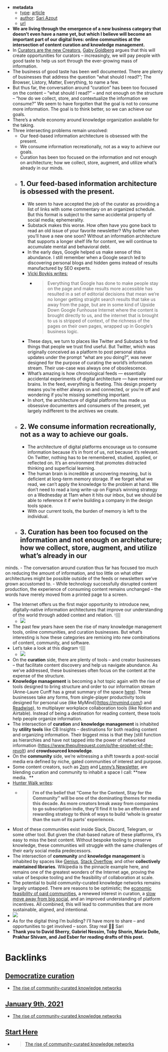 - **metadata**
    - [type](<type.md>): [article](<article.md>)
    - [author](<author.md>): [Sari Azout](<Sari Azout.md>)
    - [url](https://sariazout.substack.com/p/check-your-pulse-55)
- **We are living through the emergence of a new business category that doesn’t even have a name yet, but which I believe will become an important part of our digital lives: online communities at the intersection of content curation and knowledge management.**
- In [Curators are the new Creators](https://gabygoldberg.medium.com/curators-are-the-new-creators-the-business-model-of-good-taste-5852727d4b54), [Gaby Goldberg](<Gaby Goldberg.md>) argues that this will create opportunities for curators – increasingly, we will pay people with good taste to help us sort through the ever-growing mass of information.
- The business of good taste has been well documented. There are plenty of businesses that address the question “what should I read?”; The Browser, Listory, Matter, Everything, to name a few.
- But thus far, the conversation around “curation” has been too focused on the content – “what should I read?” – and not enough on the structure – “how do we collect, store, and contextualize the information we consume?” We seem to have forgotten that the goal is not to consume more information. The goal is to think better, so we can achieve our goals.
- There’s a whole economy around knowledge organization available for the taking. 
- Three intersecting problems remain unsolved:
    - Our feed-based information architecture is obsessed with the present.
    - We consume information recreationally, not as a way to achieve our goals.
    - Curation has been too focused on the information and not enough on architecture; how we collect, store, augment, and utilize what’s already in our 
minds.
    - ## 1. Our feed-based information architecture is obsessed with the present.
        - We seem to have accepted the job of the curator as providing a list of links with some commentary on an organized schedule. But this format is subject to the same accidental property of social media; ephemerality. 
        - Substack makes this worse. How often have you gone back to read an old issue of your favorite newsletter? Why bother when you’ll have a new one soon? Without an information architecture that supports a longer shelf life for content, we will continue to accumulate mental and behavioral debt.
        - In the early days, Google helped us make sense of this abundance. I still remember when a Google search led to discovering personal blogs and hidden gems instead of results manufactured by SEO experts.
        - [Vicki Boykis writes: ](https://vicki.substack.com/p/google-and-the-nothing)
            - > Everything that Google has done to make people stay on the page and make results more accessible has resulted in a set of editorial decisions that mean we’re no longer getting straight search results that take us away from the page, but are in some kind of Upside Down Google Funhouse Internet where the content is brought directly to us, and the internet that is brought to us is stripped of context, of the richness of the pages on their own pages, wrapped up in Google’s business logic.
        - These days, we turn to places like Twitter and Substack to find things that people we trust find useful. But Twitter, which was originally conceived as a platform to post personal status updates under the prompt “what are you doing?”, was never designed for the purpose of curating the world’s information stream. Their use-case was always one of obsolescence.  
        - What’s amazing is how chronological feeds — essentially accidental experiments of digital architecture — have rewired our brains. In the feed, everything is fleeting. This design property means you’re either always on and connected, or you’re off and wondering if you’re missing something important. 
        - In short, the architecture of digital platforms has made us obsessive documenters and consumers of the present, yet largely indifferent to the archives we create.
    - ## 2. We consume information recreationally, not as a way to achieve our goals.
        - The architecture of digital platforms encourage us to consume information because it’s in front of us, not because it’s relevant. On Twitter, nothing has to be remembered, studied, applied, or reflected on. It’s an environment that promotes distracted thinking and superficial learning.  
        - The human brain is incredible at uncovering meaning, but is deficient at long-term memory storage. If we forget what we read, we can’t apply the knowledge to the problem at hand. We don’t need to read a long write-up on Figma’s winning strategy on a Wednesday at 11am when it hits our inbox, but we should be able to reference it if we’re building a company in the design tools space.
        - With our current tools, the burden of memory is left to the individual.
    - ##  3. Curation has been too focused on the information and not enough on architecture; how we collect, store, augment, and utilize what’s already in our 
minds.
        - The conversation around curation thus far has focused too much on reducing the amount of information, and too little on what other architectures might be possible outside of the feeds or newsletters we’ve grown accustomed to.
        - While technology successfully disrupted content production, the experience of consuming content remains unchanged – the words have merely moved from a printed page to a screen.
- The Internet offers us the first major opportunity to introduce new, digitally-native information architectures that improve our understanding of the world through added context and relation. 👇🏽
    - ![](https://cdn.substack.com/image/fetch/w_1456,c_limit,f_auto,q_auto:good,fl_progressive:steep/https%3A%2F%2Fbucketeer-e05bbc84-baa3-437e-9518-adb32be77984.s3.amazonaws.com%2Fpublic%2Fimages%2F90b3ee70-f006-4d33-9dcd-8223187fbe3e_4200x3908.png)
- The past few years have seen the rise of many knowledge management tools, online communities, and curation businesses. But what’s interesting is how these categories are remixing into new combinations of content, community, and software.
- Let’s take a look at this diagram 👇🏽
    - ![](https://cdn.substack.com/image/fetch/w_1456,c_limit,f_auto,q_auto:good,fl_progressive:steep/https%3A%2F%2Fbucketeer-e05bbc84-baa3-437e-9518-adb32be77984.s3.amazonaws.com%2Fpublic%2Fimages%2F28271cd8-c858-4eb7-a5ac-bfbf8c2528e1_4608x3756.png)
- On the **curation** side, there are plenty of tools – and creator businesses – that facilitate content discovery and help us navigate abundance. As we’ve addressed, these businesses often focus on the content at the expense of the structure.
- **Knowledge management** is becoming a hot topic again with the rise of tools designed to bring structure and order to our information stream (Anne-Laure Cunff has a great summary of the space [here](https://nesslabs.com/the-state-of-personal-knowledge-management)). These businesses take any forms, from single-player productivity tools designed for personal use (like MyMind](https://mymind.com/) and [Readwise](https://readwise.io/)), to multiplayer workplace collaboration tools (like Notion and Airtable). Instead of being a destination for reading content, these tools help people organize information.
- The intersection of **curation** and **knowledge management** is inhabited by **utility tools** like CB Insights – destinations for both reading content and organizing information. Their biggest miss is that they [still function as hierarchies and have not tapped into the power of networked information (https://www.thepullrequest.com/p/the-prophet-of-the-revolt) and **crowdsourced knowledge**.
- On the **community** side, we’re witnessing a shift towards a post-social media era defined by niche, gated communities of interest and purpose.
- Some content creators, such as [2pm](https://2pml.com/) and [Lenny’s Newsletter](https://www.lennyrachitsky.com/), are blending curation and community to inhabit a space I call: **new media.  **
- [Hunter Walk writes](https://hunterwalk.medium.com/coming-for-the-content-staying-for-the-community-started-with-video-games-or-maybe-religion-5083f3773a2):
    - > __I’m of the belief that “Come for the Content, Stay for the Community” will be one of the dominating themes for media this decade. As more creators  break away from companies to go subscription indie, they’ll find it to be an effective and rewarding strategy to think of ways to build ‘whole is greater than the sum of its parts’ experiences.__
- Most of these communities exist inside Slack, Discord, Telegram, or some other tool. But given the chat-based nature of these platforms, it’s easy to miss the best content. Without bespoke tooling to preserve knowledge, these communities will struggle with the same challenges of their early social media predecessors.
- The intersection of **community** and **knowledge management** is inhabited by spaces like [Genius](https://genius.com/), [Stack Overflow](https://stackoverflow.com/), and other **collectively maintained libraries**.  Wikipedia is the pinnacle example here, and remains one of the greatest wonders of the Internet age, proving the value of bespoke tooling and the feasibility of collaboration at scale.
- The potential to build community-curated knowledge networks remains largely untapped. There are reasons to be optimistic; the [economic feasibility of paid communities](https://subpixel.space/entries/come-for-the-network-pay-for-the-tool/), a renewed interest in curation, a [slow move away from big social](https://co-matter.com/post-social-media), and an improved understanding of platform incentives. All combined, this will lead to communities that are more sustainable, aligned, and intentional.
- ![](https://cdn.substack.com/image/fetch/w_1456,c_limit,f_auto,q_auto:good,fl_progressive:steep/https%3A%2F%2Fbucketeer-e05bbc84-baa3-437e-9518-adb32be77984.s3.amazonaws.com%2Fpublic%2Fimages%2F83884fa4-d92b-478c-a4c4-1fbafdbf7533_1000x1000.jpeg)
- As for the digital thing I’m building?
I’ll have more to share – and opportunities to get involved – soon.
Stay real 🙏🏼
Sari
- __Thank you to David Sherry, Gabriel Nessim, Toby Shorin, Marie Dolle, Prakhar Shivam, and Jad Esber for reading drafts of this post.__

# Backlinks
## [Democratize curation](<Democratize curation.md>)
-  [The rise of community-curated knowledge networks](<The rise of community-curated knowledge networks.md>)

## [January 9th, 2021](<January 9th, 2021.md>)
-  [The rise of community-curated knowledge networks](<The rise of community-curated knowledge networks.md>)

## [Start Here](<Start Here.md>)
- >  [The rise of community-curated knowledge networks](<The rise of community-curated knowledge networks.md>)

